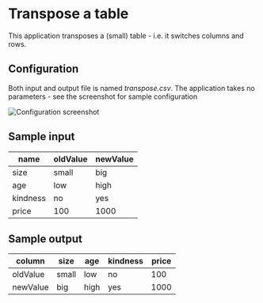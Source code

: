 Transpose a table
==================

This application transposes a (small) table - i.e. it switches columns and rows.


Configuration
-------------------

Both input and output file is named *transpose.csv*. The application takes no parameters - see the screenshot for sample configuration

![Configuration screenshot](https://github.com/keboola/r-custom-application-transpose/doc/screenshot.png)

Sample input 
-------------------

name | oldValue | newValue
--- | --- | ---
size | small | big
age | low | high
kindness | no | yes
price | 100 | 1000

Sample output
-------------------

column | size | age | kindness | price
--- | --- | --- | --- | ---
oldValue | small | low | no | 100
newValue | big | high | yes | 1000
